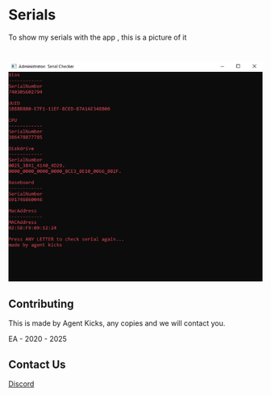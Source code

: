 # Serials

To show my serials with the app , this is a picture of it
#
<p align="center">
  <img src="Serials.png">
</p>



## Contributing

This is made by Agent Kicks, any copies and we will contact you.

EA - 2020 - 2025

## Contact Us

[Discord](https://discord.gg/ECCMxuknB4)
